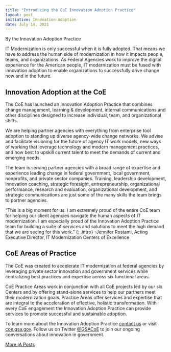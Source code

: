 ```yaml
---
title: "Introducing the CoE Innovation Adoption Practice"
layout: post
initiative: Innovation Adoption
date: July 14, 2021
---
```

By the Innovation Adoption Practice 

IT Modernization is only successful when it is fully adopted. That means we have to address the human side of modernization in how it impacts people, teams, and organizations. As Federal Agencies work to improve the digital experience for the American people, IT modernization must be fused with innovation adoption to enable organizations to successfully drive change now and in the future. 

<h2>Innovation Adoption at the CoE</h2>
The CoE has launched an Innovation Adoption Practice that combines change management, learning & development, internal communications and other disciplines designed to increase individual, team, and organizational shifts.  

We are helping partner agencies with everything from enterprise tool adoption to standing up diverse agency-wide change networks. We advise and facilitate visioning for the future of agency IT work models, new ways of working that leverage technology and modern management practices, and how best to upskill current talent to meet the demands of current and emerging needs. 

The team is serving partner agencies with a broad range of expertise and experience leading change in federal government, local government, nonprofits, and private sector companies.  Training, leadership development, innovation coaching, strategic foresight, entrepreneurship, organizational performance, research and evaluation, organizational development, and strategic communications are just some of the many skills the team brings to partner agencies.

“This is a big moment for us. I am extremely proud of the entire CoE team for helping our client agencies navigate the human aspects of IT modernization. I am especially proud of the Innovation Adoption Practice team for building a suite of services and solutions to meet the high demand that we are seeing for this work.”
{: .intro}
-Jennifer Rostami, Acting Executive Director, IT Modernization Centers of Excellence

<h2>CoE Areas of Practice</h2>
The CoE was created to accelerate IT modernization at federal agencies by leveraging private sector innovation and government services while centralizing best practices and expertise across six functional areas. 

CoE Practice Areas work in conjunction with all CoE projects led by our six Centers and by offering stand-alone services to help our partners meet their modernization goals.  Practice Areas offer services and expertise that are integral to the acceleration of effective, holistic transformation. With every CoE engagement the Innovation Adoption Practice can provide services to promote successful and sustainable adoption.

To learn more about the Innovation Adoption Practice <a href="https://coe.gsa.gov/connect/contact-us.html">contact us</a> or visit <a href="https://coe.gsa.gov/coe/innovation-adoption.html">coe.gsa.gov</a>. Follow us on Twitter <a href="https://twitter.com/GSACoE">@GSACoE</a> to join our ongoing conversations about innovation in government.

<a href="{{site.baseurl}}/coe/innovation-adoption.html#coe-updates" class="usa-button">More IA Posts</a>
